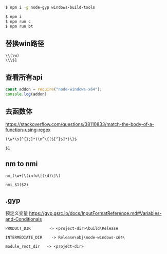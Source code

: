 ```sh
$ npm i -g node-gyp windows-build-tools

$ npm i
$ npm run c
$ npm run bt
```

## 替换win路径
```
\\(\w)
\\\$1
```

## 查看所有api
```js
const addon = require("node-windows-x64");
console.log(addon)
```

## 去函数体

https://stackoverflow.com/questions/38110833/match-the-body-of-a-function-using-regex
```
(\w*\s[^{};]*)\n^\{($[^}$]*)\}$

$1
```

## nm to nmi
```
nm_(\w+)\(info\[(\d)\]\)

nmi_$1($2)
```


## .gyp

预定义变量 https://gyp.gsrc.io/docs/InputFormatReference.md#Variables-and-Conditionals
```
PRODUCT_DIR        -> <project-dir>\build\Release

INTERMEDIATE_DIR    -> Release\obj\node-windows-x64\

module_root_dir   -> <project-dir>
```